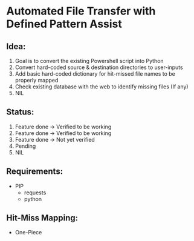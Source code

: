 # Automated File Transfer with Defined Pattern Assist

## Idea:
1. Goal is to convert the existing Powershell script into Python
2. Convert hard-coded source & destination directories to user-inputs
3. Add basic hard-coded dictionary for hit-missed file names to be properly mapped
4. Check existing database with the web to identify missing files (If any)
5. NIL

## Status:
1. Feature done -> Verified to be working
2. Feature done -> Verified to be working
3. Feature done -> Not yet verified
4. Pending
5. NIL

## Requirements:
- PIP
  - requests
  - python

## Hit-Miss Mapping:
- One-Piece